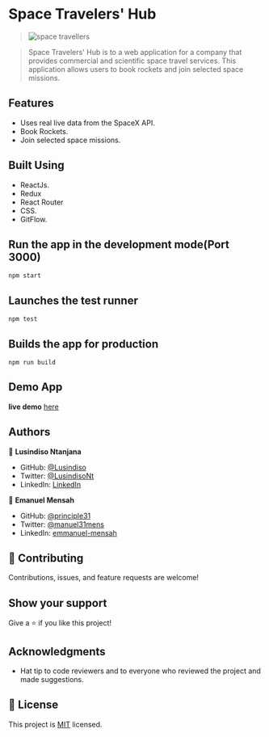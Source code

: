 # Space Travelers' Hub
> ![space travellers](https://user-images.githubusercontent.com/90258833/176904082-2b439a27-4913-489c-95ea-5dfbf5b98f08.png)

>  Space Travelers' Hub is to a web application for a company that provides commercial and scientific space travel services. This application allows users to book rockets and join selected space missions.
## Features
- Uses real live data from the SpaceX API.
- Book Rockets.
- Join selected space missions.

## Built Using

- ReactJs.
- Redux
- React Router
- CSS.
- GitFlow.

## Run the app in the development mode(Port 3000)

```
npm start
```

## Launches the test runner

```
npm test
```

## Builds the app for production

```
npm run build
```

## Demo App

**live demo** [here](https://dev--lustrous-cucurucho-4432ff.netlify.app/)

## Authors

👤 **Lusindiso Ntanjana**

- GitHub: [@Lusindiso](https://github.com/Lusindiso)
- Twitter: [@LusindisoNt](https://twitter.com/LusindisoNt)
- LinkedIn: [LinkedIn](https://www.linkedin.com/in/lusindisontanjana/)

👤 **Emanuel Mensah**

- GitHub: [@principle31](https://github.com/principles31)
- Twitter: [@manuel31mens](https://Twiter.com/@Manuel31mens)
- LinkedIn: [emmanuel-mensah](www.linkedin.com/in/emmanuel-mensah-)

## 🤝 Contributing

Contributions, issues, and feature requests are welcome!

## Show your support

Give a ⭐️ if you like this project!

## Acknowledgments

- Hat tip to code reviewers and to everyone who reviewed the project and made suggestions.

## 📝 License

This project is [MIT](./LICENSE) licensed.
